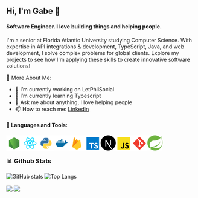 ## Hi, I'm Gabe 👋

#### Software Engineer. I love building things and helping people.

<!--
**Gabriel-Giani/Gabriel-Giani** is a ✨ _special_ ✨ repository because its `README.md` (this file) appears on your GitHub profile.
-->

I'm a senior at Florida Atlantic University studying Computer Science. With expertise in API integrations & development, TypeScript, Java, and web development, I solve complex problems for global clients. Explore my projects to see how I'm applying these skills to create innovative software solutions!

🔎 More About Me:

- 🧊 I’m currently working on LetPhilSocial
- 🌱 I’m currently learning Typescript
- 💬 Ask me about anything, I love helping people
- 📫 How to reach me: [Linkedin](https://www.linkedin.com/in/gabriel-giani-971b43163)

#### 🔨 Languages and Tools:

<a href="https://nodejs.org/" target="_blank"> <img align="left" src="assets/node.svg" alt="Node" height="42px"/> </a>
<a href="https://react.dev/" target="_blank"> <img align="left" src="assets/react.svg" alt="React" height="42px"/> </a>
<a href="https://www.python.org/" target="_blank"> <img align="left" src="assets/python.svg" alt="Python" height="42px"/> </a>
<a href="https://www.docker.com/" target="_blank"> <img align="left" src="assets/docker-svgrepo-com.svg" alt="Ducker" height="40px"/> </a>
<a href="https://firebase.google.com/" target="_blank"> <img align="left" src="assets/firebase.svg" alt="Firebase" height="42px"/> </a>
<a href="https://www.typescriptlang.org/" target="_blank"> <img align="left" src="assets/typescript.svg" alt="TypeScript" height="42px"/> </a>
<a href="https://nextjs.org/" target="_blank"> <img align="left" src="assets/nextjs-icon-svgrepo-com.svg" alt="Next JS" height="40px"/> </a>
<a href="https://developer.mozilla.org/en-US/docs/Web/JavaScript" target="_blank"> <img align="left" src="assets/javascript.svg" alt="JavaScript" height="42px"/> </a>
<a href="https://git-scm.com/" target="_blank"> <img align="left" src="assets/git-scm.svg" alt="Git" height="42px"/> </a>
<a href="https://spring.io/" target="_blank"> <img align="left" src="assets/Spring_Boot.svg" alt="Spring Boot" height="40px"/> </a>

<br>

<br>

### 📊 Github Stats

![GitHub stats](https://github-readme-stats.vercel.app/api?username=gabriel-giani&show_icons=true&theme=dark&count_private=true&include_all_commits=true)
![Top Langs](https://github-readme-stats.vercel.app/api/top-langs/?username=gabriel-giani&hide=CSS,html&layout=compact&theme=dark)

<a href="https://github-readme-stats.vercel.app/api?username=gabriel-giani&show_icons=true&theme=dark&count_private=true&include_all_commits=true">
  <img height=200 align="center" src="https://github-readme-stats.vercel.app/api?username=gabriel-giani&show_icons=true&theme=dark&count_private=true&include_all_commits=true)" />
</a>
<a href="https://github-readme-stats.vercel.app/api/top-langs/?username=gabriel-giani&hide=CSS,html&layout=compact&theme=dark">
  <img height=200 align="center" src="https://github-readme-stats.vercel.app/api/top-langs/?username=gabriel-giani&hide=CSS,html&layout=compact&theme=dark" />
</a>
